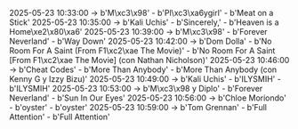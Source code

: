 2025-05-23 10:33:00 -> b'M\xc3\x98' - b'Pl\xc3\xa6ygirl' - b'Meat on a Stick'
2025-05-23 10:35:00 -> b'Kali Uchis' - b'Sincerely,' - b'Heaven is a Home\xe2\x80\xa6'
2025-05-23 10:39:00 -> b'M\xc3\x98' - b'Forever Neverland' - b'Way Down'
2025-05-23 10:42:00 -> b'Dom Dolla' - b'No Room For A Saint (From F1\xc2\xae The Movie)' - b'No Room For A Saint [From F1\xc2\xae The Movie] (con Nathan Nicholson)'
2025-05-23 10:46:00 -> b'Cheat Codes' - b'More Than Anybody' - b'More Than Anybody (con Kenny G y Izzy Bizu)'
2025-05-23 10:49:00 -> b'Kali Uchis' - b'ILYSMIH' - b'ILYSMIH'
2025-05-23 10:53:00 -> b'M\xc3\x98 y Diplo' - b'Forever Neverland' - b'Sun In Our Eyes'
2025-05-23 10:56:00 -> b'Chloe Moriondo' - b'oyster' - b'oyster'
2025-05-23 10:59:00 -> b'Tom Grennan' - b'Full Attention' - b'Full Attention'
